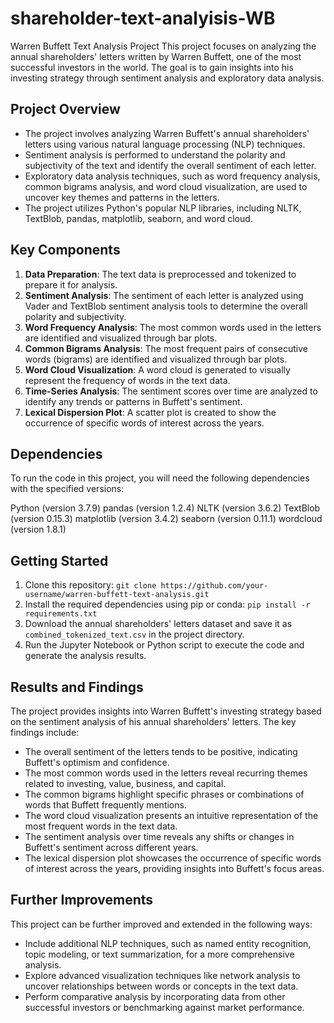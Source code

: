 # shareholder-text-analyisis-WB


Warren Buffett Text Analysis Project
This project focuses on analyzing the annual shareholders' letters written by Warren Buffett, one of the most successful investors in the world. The goal is to gain insights into his investing strategy through sentiment analysis and exploratory data analysis.
   
## Project Overview

- The project involves analyzing Warren Buffett's annual shareholders' letters using various natural language processing (NLP) techniques.
- Sentiment analysis is performed to understand the polarity and subjectivity of the text and identify the overall sentiment of each letter.
- Exploratory data analysis techniques, such as word frequency analysis, common bigrams analysis, and word cloud visualization, are used to uncover key themes and patterns in the letters.
- The project utilizes Python's popular NLP libraries, including NLTK, TextBlob, pandas, matplotlib, seaborn, and word cloud.

## Key Components

1. **Data Preparation**: The text data is preprocessed and tokenized to prepare it for analysis.
2. **Sentiment Analysis**: The sentiment of each letter is analyzed using Vader and TextBlob sentiment analysis tools to determine the overall polarity and subjectivity.
3. **Word Frequency Analysis**: The most common words used in the letters are identified and visualized through bar plots.
4. **Common Bigrams Analysis**: The most frequent pairs of consecutive words (bigrams) are identified and visualized through bar plots.
5. **Word Cloud Visualization**: A word cloud is generated to visually represent the frequency of words in the text data.
6. **Time-Series Analysis**: The sentiment scores over time are analyzed to identify any trends or patterns in Buffett's sentiment.
7. **Lexical Dispersion Plot**: A scatter plot is created to show the occurrence of specific words of interest across the years.
 

## Dependencies
To run the code in this project, you will need the following dependencies with the specified versions:

Python (version 3.7.9)
pandas (version 1.2.4)
NLTK (version 3.6.2)
TextBlob (version 0.15.3)
matplotlib (version 3.4.2)
seaborn (version 0.11.1)
wordcloud (version 1.8.1)

## Getting Started

1. Clone this repository: `git clone https://github.com/your-username/warren-buffett-text-analysis.git`
2. Install the required dependencies using pip or conda: `pip install -r requirements.txt`
3. Download the annual shareholders' letters dataset and save it as `combined_tokenized_text.csv` in the project directory.
4. Run the Jupyter Notebook or Python script to execute the code and generate the analysis results.

## Results and Findings

The project provides insights into Warren Buffett's investing strategy based on the sentiment analysis of his annual shareholders' letters. The key findings include:

- The overall sentiment of the letters tends to be positive, indicating Buffett's optimism and confidence.
- The most common words used in the letters reveal recurring themes related to investing, value, business, and capital.
- The common bigrams highlight specific phrases or combinations of words that Buffett frequently mentions.
- The word cloud visualization presents an intuitive representation of the most frequent words in the text data.
- The sentiment analysis over time reveals any shifts or changes in Buffett's sentiment across different years.
- The lexical dispersion plot showcases the occurrence of specific words of interest across the years, providing insights into Buffett's focus areas.

## Further Improvements

This project can be further improved and extended in the following ways:

- Include additional NLP techniques, such as named entity recognition, topic modeling, or text summarization, for a more comprehensive analysis.
- Explore advanced visualization techniques like network analysis to uncover relationships between words or concepts in the text data.
- Perform comparative analysis by incorporating data from other successful investors or benchmarking against market performance.

